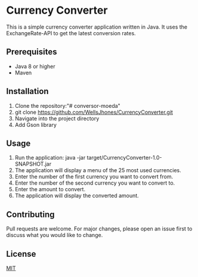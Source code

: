 # Currency Converter

This is a simple currency converter application written in Java. It uses the ExchangeRate-API to get the latest conversion rates.

## Prerequisites

- Java 8 or higher
- Maven

## Installation

1. Clone the repository:"# conversor-moeda" 
2. git clone https://github.com/WellsJhones/CurrencyConverter.git
3. Navigate into the project directory
4. Add Gson library
  
## Usage

1. Run the application:
   java -jar target/CurrencyConverter-1.0-SNAPSHOT.jar
2. The application will display a menu of the 25 most used currencies.
3. Enter the number of the first currency you want to convert from.
4. Enter the number of the second currency you want to convert to.
5. Enter the amount to convert.
6. The application will display the converted amount.

## Contributing

Pull requests are welcome. For major changes, please open an issue first to discuss what you would like to change.

## License

[MIT](https://choosealicense.com/licenses/mit/)

